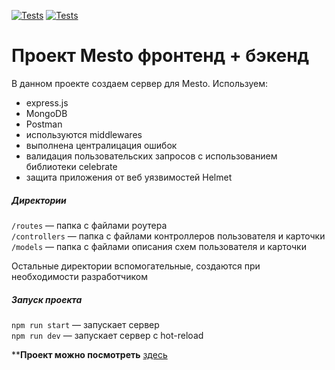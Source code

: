[![Tests](../../actions/workflows/tests-13-sprint.yml/badge.svg)](../../actions/workflows/tests-13-sprint.yml) [![Tests](../../actions/workflows/tests-14-sprint.yml/badge.svg)](../../actions/workflows/tests-14-sprint.yml)
# Проект Mesto фронтенд + бэкенд

В данном проекте создаем сервер для Mesto. Используем:
* express.js
* MongoDB
* Postman
* используются middlewares
* выполнена централицация ошибок
* валидация пользовательских запросов с использованием библиотеки celebrate
* защита приложения от веб уязвимостей Helmet

##### Директории

`/routes` — папка с файлами роутера  
`/controllers` — папка с файлами контроллеров пользователя и карточки   
`/models` — папка с файлами описания схем пользователя и карточки  
  
Остальные директории вспомогательные, создаются при необходимости разработчиком

##### Запуск проекта

`npm run start` — запускает сервер   
`npm run dev` — запускает сервер с hot-reload



****Проект можно посмотреть** [здесь]( https://github.com/lady-de-bug/express-mesto-gha)

